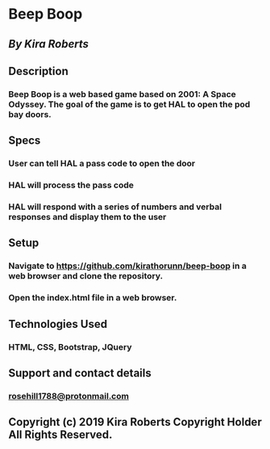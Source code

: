 # Beep Boop

## _By Kira Roberts_

## Description

### Beep Boop is a web based game based on 2001: A Space Odyssey. The goal of the game is to get HAL to open the pod bay doors.

## Specs

### User can tell HAL a pass code to open the door

### HAL will process the pass code

### HAL will respond with a series of numbers and verbal responses and display them to the user

## Setup

### Navigate to https://github.com/kirathorunn/beep-boop in a web browser and clone the repository.

### Open the index.html file in a web browser.

## Technologies Used

### HTML, CSS, Bootstrap, JQuery

## Support and contact details

### rosehill1788@protonmail.com

## Copyright (c) 2019 Kira Roberts Copyright Holder All Rights Reserved.
